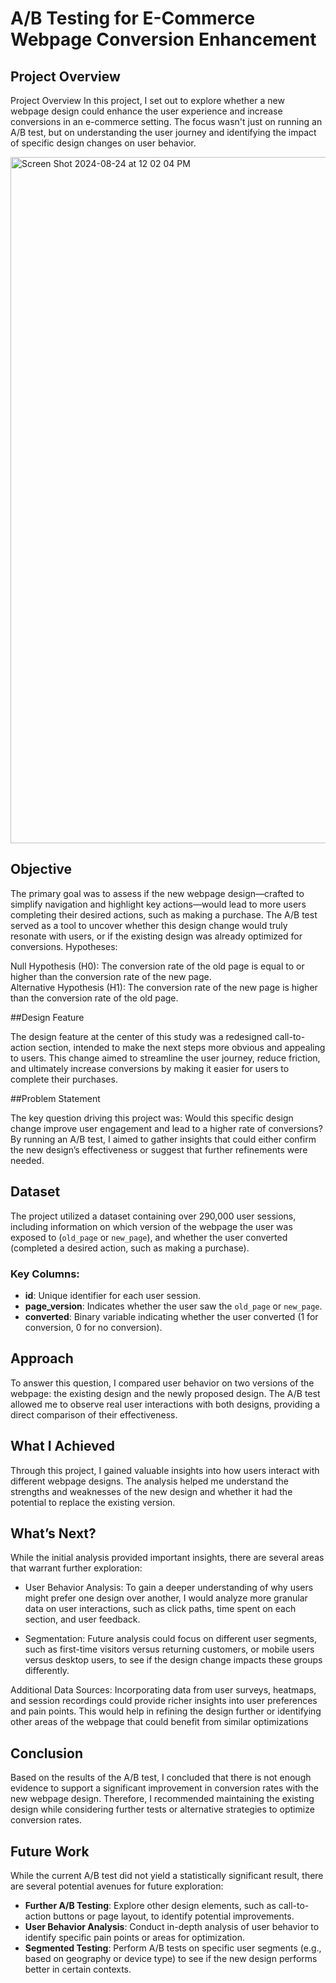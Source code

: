 # A/B Testing for E-Commerce Webpage Conversion Enhancement

## Project Overview
Project Overview
In this project, I set out to explore whether a new webpage design could enhance the user experience and increase conversions in an e-commerce setting. The focus wasn't just on running an A/B test, but on understanding the user journey and identifying the impact of specific design changes on user behavior.  

<img width="1098" alt="Screen Shot 2024-08-24 at 12 02 04 PM" src="https://github.com/user-attachments/assets/a9942767-d163-4b93-8f68-a8c62fa4524c">

## Objective
The primary goal was to assess if the new webpage design—crafted to simplify navigation and highlight key actions—would lead to more users completing their desired actions, such as making a purchase. The A/B test served as a tool to uncover whether this design change would truly resonate with users, or if the existing design was already optimized for conversions.
Hypotheses:

Null Hypothesis (H0): The conversion rate of the old page is equal to or higher than the conversion rate of the new page. <br>
Alternative Hypothesis (H1): The conversion rate of the new page is higher than the conversion rate of the old page.

##Design Feature

The design feature at the center of this study was a redesigned call-to-action section, intended to make the next steps more obvious and appealing to users. This change aimed to streamline the user journey, reduce friction, and ultimately increase conversions by making it easier for users to complete their purchases.

##Problem Statement

The key question driving this project was: Would this specific design change improve user engagement and lead to a higher rate of conversions? By running an A/B test, I aimed to gather insights that could either confirm the new design’s effectiveness or suggest that further refinements were needed.



## Dataset
The project utilized a dataset containing over 290,000 user sessions, including information on which version of the webpage the user was exposed to (`old_page` or `new_page`), and whether the user converted (completed a desired action, such as making a purchase).

### Key Columns:
- **id**: Unique identifier for each user session.
- **page_version**: Indicates whether the user saw the `old_page` or `new_page`.
- **converted**: Binary variable indicating whether the user converted (1 for conversion, 0 for no conversion).

## Approach
To answer this question, I compared user behavior on two versions of the webpage: the existing design and the newly proposed design. The A/B test allowed me to observe real user interactions with both designs, providing a direct comparison of their effectiveness.

## What I Achieved
Through this project, I gained valuable insights into how users interact with different webpage designs. The analysis helped me understand the strengths and weaknesses of the new design and whether it had the potential to replace the existing version.

## What’s Next?
While the initial analysis provided important insights, there are several areas that warrant further exploration:

- User Behavior Analysis: To gain a deeper understanding of why users might prefer one design over another, I would analyze more granular data on user interactions, such as click paths, time spent on each section, and user feedback.

- Segmentation: Future analysis could focus on different user segments, such as first-time visitors versus returning customers, or mobile users versus desktop users, to see if the design change impacts these groups differently.

Additional Data Sources: Incorporating data from user surveys, heatmaps, and session recordings could provide richer insights into user preferences and pain points. This would help in refining the design further or identifying other areas of the webpage that could benefit from similar optimizations

## Conclusion
Based on the results of the A/B test, I concluded that there is not enough evidence to support a significant improvement in conversion rates with the new webpage design. Therefore, I recommended maintaining the existing design while considering further tests or alternative strategies to optimize conversion rates.

## Future Work
While the current A/B test did not yield a statistically significant result, there are several potential avenues for future exploration:
- **Further A/B Testing**: Explore other design elements, such as call-to-action buttons or page layout, to identify potential improvements.
- **User Behavior Analysis**: Conduct in-depth analysis of user behavior to identify specific pain points or areas for optimization.
- **Segmented Testing**: Perform A/B tests on specific user segments (e.g., based on geography or device type) to see if the new design performs better in certain contexts.


